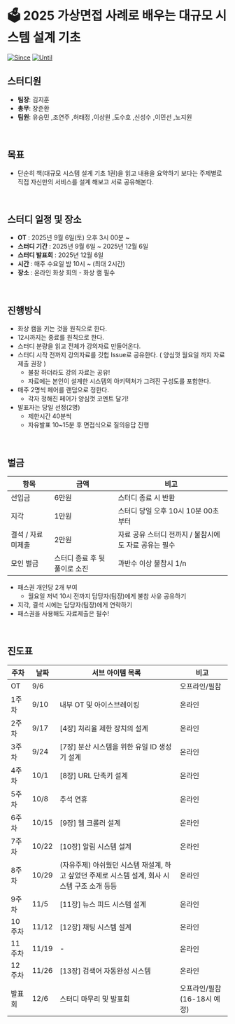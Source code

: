 # 🗳️ 2025 가상면접 사례로 배우는 대규모 시스템 설계 기초

[![Since](https://img.shields.io/badge/since-2025.09.06-A9F5F2.svg?&edge_flat=false)](https://github.com/JAVACAFE-STUDY/2025-system-design-interview)
[![Until](https://img.shields.io/badge/since-2025.12.06-A9AFF0.svg?&edge_flat=false)](https://github.com/JAVACAFE-STUDY/2025-system-design-interview)

## 스터디원

- **팀장**: 김지훈
- **총무**: 장준환
- **팀원**: 유승민 ,조연주 ,허태정 ,이상원 ,도수호 ,신성수 ,이민선 ,노지원

<br />

## 목표

- 단순히 책(대규모 시스템 설계 기초 1권)을 읽고 내용을 요약하기 보다는
  주제별로 직접 자신만의 서비스를 설계 해보고 서로 공유해본다.

<br />

## 스터디 일정 및 장소

- **OT** : 2025년 9월 6일(토) 오후 3시 00분 ~
- **스터디 기간** : 2025년 9월 6일 ~ 2025년 12월 6일
- **스터디 발표회** : 2025년 12월 6일
- **시간** : 매주 수요일 밤 10시 ~ (최대 2시간)
- **장소** : 온라인 화상 회의 - 화상 캠 필수

<br />

## 진행방식
- 화상 캠을 키는 것을 원칙으로 한다.
- 12시까지는 종료를 원칙으로 한다.
- 스터디 분량을 읽고 전체가 강의자료 만들어온다.
- 스터디 시작 전까지 강의자료를 깃헙 Issue로 공유한다. ( 양심껏 월요일 까지 자료 제출 권장 )
    - 불참 하더라도 강의 자료는 공유!
    - 자료에는 본인이 설계한 시스템의 아키텍처가 그려진 구성도를 포함한다.
- 매주 2명씩 페어를 랜덤으로 정한다.
    - 각자 정해진 페어가 양심껏 코멘트 달기!
- 발표자는 당일 선정(2명)
    - 제한시간 40분씩
    - 자유발표 10~15분 후 면접식으로 질의응답 진행

<br />

##  벌금

| 항목               | 금액                         | 비고                              |
| ------------------ | ---------------------------- |---------------------------------|
| 선입금             | 6만원                        | 스터디 종료 시 반환                     |
| 지각               | 1만원                        | 스터디 당일 오후 10시 10분 00초부터         |
| 결석 / 자료 미제출 | 2만원                        | 자료 공유 스터디 전까지 / 불참시에도 자료 공유는 필수 |
| 모인 벌금          | 스터디 종료 후 뒷풀이로 소진 | 과반수 이상 불참시 1/n                  |

- 패스권 개인당 2개 부여
    - 월요일 저녁 10시 전까지 담당자(팀장)에게 불참 사유 공유하기
- 지각, 결석 시에는 담당자(팀장)에게 연락하기
- 패스권을 사용해도 자료제출은 필수!
<br />

##  진도표

| 주차   | 날짜    | 서브 아이템 목록                    | 비고     |
|------|-------|------------------------------| -------- |
| OT   | 9/6   |                              | 오프라인/필참 |
| 1주차  | 9/10  | 내부 OT 및 아이스브레이킹              | 온라인   |
| 2주차  | 9/17  | [4장] 처리율 제한 장치의 설계           | 온라인   |
| 3주차  | 9/24  | [7장] 분산 시스템을 위한 유일 ID 생성기 설계 | 온라인   |
| 4주차  | 10/1  | [8장] URL 단축키 설계                        | 온라인   |
| 5주차  | 10/8  | 추석 연휴              | 온라인   |
| 6주차  | 10/15 | [9장] 웹 크롤러 설계                | 온라인   |
| 7주차  | 10/22 | [10장] 알림 시스템 설계                            | 온라인   |
| 8주차  | 10/29 | (자유주제) 아쉬웠던 시스템 재설계, 하고 샆었던 주제로 시스템 설계, 회사 시스템 구조 소개 등등             | 온라인   |
| 9주차  | 11/5  | [11장] 뉴스 피드 시스템 설계              | 온라인   |
| 10주차 | 11/12 | [12장] 채팅 시스템 설계                            | 온라인   |
| 11주차 | 11/19 | -                 | 온라인   |
| 12주차 | 11/26 | [13장] 검색어 자동완성 시스템                 | 온라인   |
| 발표회  | 12/6  |           스터디 마무리 및 발표회                   | 오프라인/필참(16-18시 예정) |

<br />
